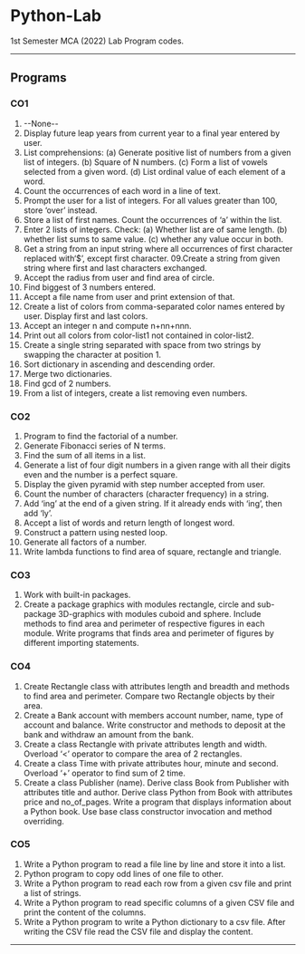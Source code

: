 # Python-Lab
1st Semester MCA (2022) Lab Program codes.

---

## Programs
### CO1
01. --None--
02. Display future leap years from current year to a final year entered by user.
03. List comprehensions:
  (a) Generate positive list of numbers from a given list of integers.
  (b) Square of N numbers.
  (c) Form a list of vowels selected from a given word.
  (d) List ordinal value of each element of a word.
04. Count the occurrences of each word in a line of text.
05. Prompt the user for a list of integers. For all values greater than 100, store ‘over’ instead.
06. Store a list of first names. Count the occurrences of ‘a’ within the list.
07. Enter 2 lists of integers. Check:
  (a) Whether list are of same length.
  (b) whether list sums to same value.
  (c) whether any value occur in both.
08. Get a string from an input string where all occurrences of first character replaced with‘$’, except first character.
09.Create a string from given string where first and last characters exchanged.
10. Accept the radius from user and find area of circle.
11. Find biggest of 3 numbers entered.
12. Accept a file name from user and print extension of that.
13. Create a list of colors from comma-separated color names entered by user. Display first and last colors.
14. Accept an integer n and compute n+nn+nnn.
15. Print out all colors from color-list1 not contained in color-list2.
16. Create a single string separated with space from two strings by swapping the character at position 1.
17. Sort dictionary in ascending and descending order.
18. Merge two dictionaries.
19. Find gcd of 2 numbers.
20. From a list of integers, create a list removing even numbers. 

### CO2
01. Program to find the factorial of a number.
02. Generate Fibonacci series of N terms.
03. Find the sum of all items in a list.
04. Generate a list of four digit numbers in a given range with all their digits even and the number is a perfect square.
05. Display the given pyramid with step number accepted from user.
06. Count the number of characters (character frequency) in a string.
07. Add ‘ing’ at the end of a given string. If it already ends with ‘ing’, then add ‘ly’.
08. Accept a list of words and return length of longest word.
09. Construct a pattern using nested loop.
10. Generate all factors of a number.
11. Write lambda functions to find area of square, rectangle and triangle.

### CO3
01. Work with built-in packages.
02. Create a package graphics with modules rectangle, circle and sub-package 3D-graphics with modules cuboid and sphere. Include methods to find area and perimeter of respective figures in each module. Write programs that finds area and perimeter of figures by different importing statements.

### CO4
01. Create Rectangle class with attributes length and breadth and methods to find area and perimeter. Compare two Rectangle objects by their area.
02. Create a Bank account with members account number, name, type of account and balance.
  Write constructor and methods to deposit at the bank and withdraw an amount from the bank.
03. Create a class Rectangle with private attributes length and width. Overload ‘<’ operator to compare the area of 2 rectangles.
04. Create a class Time with private attributes hour, minute and second. Overload ‘+’ operator to find sum of 2 time.
05. Create a class Publisher (name). Derive class Book from Publisher with attributes title and author. Derive class Python from Book with attributes price and no_of_pages. Write a program that displays information about a Python book. Use base class constructor invocation and method overriding.

### CO5
01. Write a Python program to read a file line by line and store it into a list.
02. Python program to copy odd lines of one file to other.
03. Write a Python program to read each row from a given csv file and print a list of strings.
04. Write a Python program to read specific columns of a given CSV file and print the content of the columns.
05. Write a Python program to write a Python dictionary to a csv file. After writing the CSV file read the CSV file and display the content.

---

